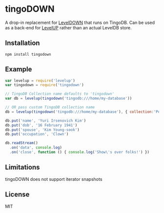 # tingoDOWN

A drop-in replacement for
[LevelDOWN](https://github.com/rvagg/node-leveldown) that runs on
TingoDB. Can be used as a back-end for
[LevelUP](https://github.com/rvagg/node-levelup) rather than an actual
LevelDB store.

<!-- [![Build Status](https://travis-ci.org/watson/mongodown.png)](https://travis-ci.org/watson/mongodown) -->

## Installation

```
npm install tingodown
```

## Example

```javascript
var levelup = require('levelup')
var tingodown = require('tingodown')

// TingoDB Collection name defaults to 'tingodown'
var db = levelup(tingodown('tingodb:///home/my-database'))

// OR pass custom TingoDB collection name
db = levelup(tingodown('tingodb:///home/my-database'), { collection:'People_C' })

db.put('name', 'Yuri Irsenovich Kim')
db.put('dob', '16 February 1941')
db.put('spouse', 'Kim Young-sook')
db.put('occupation', 'Clown')

db.readStream()
  .on('data', console.log)
  .on('close', function () { console.log('Show\'s over folks!') })
```

## Limitations

tingoDOWN does not support iterator snapshots

## License

MIT
